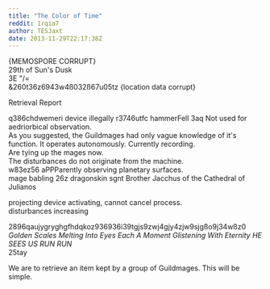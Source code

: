 ```yaml
---
title: "The Color of Time"
reddit: 1rqia7
author: TESJaxt
date: 2013-11-29T22:17:38Z
---
```


{MEMOSPORE CORRUPT}     
29th of Sun's Dusk     
3E "/=    
&amp;260t36z6943w4ß032ß67u05tz
{location data corrupt}  
   
Retrieval Report    

q386chdwemeri device illegally r3746utfc hammerFell 3aq Not used for aedriorbical observation.     
As you suggested, the Guildmages had only vague knowledge of it's function. It operates autonomously. Currently recording.    
Are tying up the mages now.     
The disturbances do not originate from the machine.     
w83ez56 aPPParently observing planetary surfaces.      
mage babling 26z dragonskin  sgnt Brother Jacchus of the Cathedral of Julianos     
         
projecting device activating, cannot cancel process.     
disturbances increasing     

2896qaujygryghgfhdqkoz936936i39tgjs9zwj4gjy4zjw9sjgßo9j34wßz0         
*Golden Scales Melting Into Eyes Each A Moment Glistening With Eternity HE SEES US RUN RUN*     
25tay    

We are to retrieve an item kept by a group of Guildmages. This will be simple.






